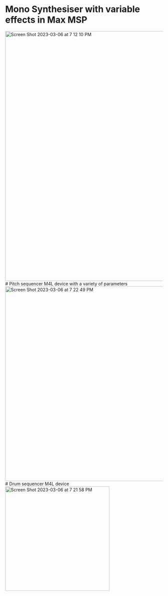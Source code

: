 # Mono Synthesiser with variable effects in Max MSP
<img width="797" alt="Screen Shot 2023-03-06 at 7 12 10 PM" src="https://user-images.githubusercontent.com/102177843/223285703-38b6d229-218c-4491-b0b5-0cc8f4e252a5.png">
# Pitch sequencer M4L device with a variety of parameters
<img width="621" alt="Screen Shot 2023-03-06 at 7 22 49 PM" src="https://user-images.githubusercontent.com/102177843/223286979-70be215f-8674-46f2-8339-e318b34c8737.png">
# Drum sequencer M4L device
<img width="333" alt="Screen Shot 2023-03-06 at 7 21 58 PM" src="https://user-images.githubusercontent.com/102177843/223287175-65fe0202-395b-4c4e-ad96-e2214ea929ac.png">
